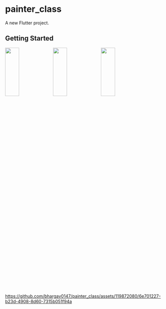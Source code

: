 # painter_class

A new Flutter project.

## Getting Started

<p>
<img src="https://github.com/bhargav0147/painter_class/assets/119872080/ba63345b-464c-4fc1-8d64-d8def4a5c24f" height="20%" width="30%" >
<img src="https://github.com/bhargav0147/painter_class/assets/119872080/52a2cb2a-e362-448b-aed4-aef56f3ec3d2" height="20%" width="30%" >
<img src="https://github.com/bhargav0147/painter_class/assets/119872080/d56ea4a7-823f-45c9-9bab-d3f321921735" height="20%" width="30%" >
</p>



https://github.com/bhargav0147/painter_class/assets/119872080/6e701227-b23d-4908-8d60-7315b051f94a

